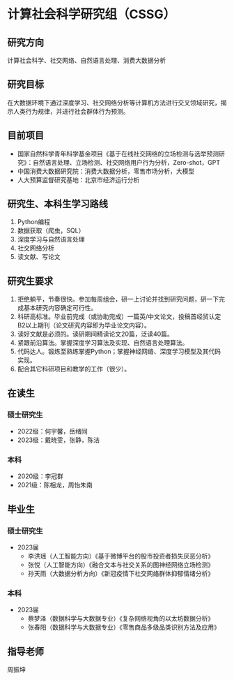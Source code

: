 # 计算社会科学研究组（CSSG）
## 研究方向

计算社会科学、社交网络、自然语言处理、消费大数据分析

## 研究目标

在大数据环境下通过深度学习、社交网络分析等计算机方法进行交叉领域研究，揭示人类行为规律，并进行社会群体行为预测。

## 目前项目

- 国家自然科学青年科学基金项目《基于在线社交网络的立场检测与选举预测研究》：自然语言处理、立场检测、社交网络用户行为分析，Zero-shot，GPT
- 中国消费大数据研究院：消费大数据分析，零售市场分析，大模型
- 人大预算监督研究基地：北京市经济运行分析

## 研究生、本科生学习路线

1. Python编程
2. 数据获取（爬虫，SQL）
3. 深度学习与自然语言处理
4. 社交网络分析
5. 读文献、写论文

## 研究生要求

1. 拒绝躺平，节奏很快。参加每周组会，研一上讨论并找到研究问题，研一下完成基本研究内容确定可行性。
2. 科研高标准。毕业前完成（或协助完成）一篇英/中文论文，投稿首经贸认定B2以上期刊（论文研究内容即为毕业论文内容）。
3. 读好文献是必须的。读研期间精读论文20篇，泛读40篇。
4. 紧跟前沿算法。掌握深度学习算法及实现、自然语言处理算法。
5. 代码达人。锻炼至熟练掌握Python；掌握神经网络、深度学习模型及其代码实现。
6. 配合其它科研项目和教学的工作（很少）。

## 在读生

### 硕士研究生

- 2022级：何宇馨，岳绪同
- 2023级：戴晓雯，张静，陈洁
###  本科

- 2020级：李冠群
- 2021级：陈相龙，周怡朱南

## 毕业生

### 硕士研究生

- 2023届
    - 李洪瑶（人工智能方向）《基于微博平台的股市投资者损失厌恶分析》
    - 张悦（人工智能方向）《融合文本与社交关系的图神经网络立场检测》
    - 孙天雨（大数据分析方向）《新冠疫情下社交网络群体抑郁情绪分析》

###  本科

- 2023届
    - 蔡梦泽（数据科学与大数据专业）《复杂网络视角的以太坊数据分析》
    - 张春阳（数据科学与大数据专业）《零售商品多级品类识别方法及应用》

## 指导老师

周振坤